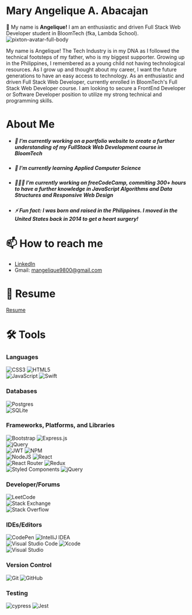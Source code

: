 # Mary Angelique A. Abacajan 

👋 My name is **Angelique!**
I am an enthusiastic and driven Full Stack Web Developer student in BloomTech (fka, Lambda School).
![pixton-avatar-full-body](https://user-images.githubusercontent.com/51681480/150216395-d0d19409-e907-4056-8997-a40ce2dc6b54.png) 

My name is Angelique! The Tech Industry is in my DNA as I followed the technical footsteps of my father, who is my biggest supporter. Growing up in the Philippines, I remembered as a young child not having technological resources. As I grow up and thought about my career, I want the future generations to have an easy access to technology. As an enthusiastic and driven Full Stack Web Developer, currently enrolled in BloomTech's Full Stack Web Developer course. I am looking to secure a FrontEnd Developer or Software Developer position to utilize my strong technical and programming skills.


# About Me
- ##### 🔭 I’m currently working on a portfolio website to create a further understanding of my FullStack Web Development course in BloomTech
- ##### 🌱 I’m currently learning Applied Computer Science
- ##### 👩🏻‍💻 I’m currently working on freeCodeCamp, commiting 300+ hours to have a further knowledge in JavaScript Algorithms and Data Structures and Responsive Web Design
- ##### ⚡ Fun fact: I was born and raised in the Philippines. I moved in the United States back in 2014 to get a heart surgery!

# 📫 How to reach me
- [LinkedIn](https://www.linkedin.com/in/mary-angelique-abacajan/)
- Gmail: mangelique9800@gmail.com


# 📄 Resume
[Resume](https://github.com/MaryAngelique/MaryAngelique/files/7900698/Resume.BloomTech.pdf)


# 🛠 Tools

### Languages
![CSS3](https://img.shields.io/badge/css3-%231572B6.svg?style=for-the-badge&logo=css3&logoColor=white)
![HTML5](https://img.shields.io/badge/html5-%23E34F26.svg?style=for-the-badge&logo=html5&logoColor=white) <br>
![JavaScript](https://img.shields.io/badge/javascript-%23323330.svg?style=for-the-badge&logo=javascript&logoColor=%23F7DF1E) 
![Swift](https://img.shields.io/badge/swift-F54A2A?style=for-the-badge&logo=swift&logoColor=white)<br>

### Databases
![Postgres](https://img.shields.io/badge/postgres-%23316192.svg?style=for-the-badge&logo=postgresql&logoColor=white)<br>
![SQLite](https://img.shields.io/badge/sqlite-%2307405e.svg?style=for-the-badge&logo=sqlite&logoColor=white)<br>
 
### Frameworks, Platforms, and Libraries
![Bootstrap](https://img.shields.io/badge/bootstrap-%23563D7C.svg?style=for-the-badge&logo=bootstrap&logoColor=white)
![Express.js](https://img.shields.io/badge/express.js-%23404d59.svg?style=for-the-badge&logo=express&logoColor=%2361DAFB)<br>
![jQuery](https://img.shields.io/badge/jquery-%230769AD.svg?style=for-the-badge&logo=jquery&logoColor=white)<br>
![JWT](https://img.shields.io/badge/JWT-black?style=for-the-badge&logo=JSON%20web%20tokens)
![NPM](https://img.shields.io/badge/NPM-%23000000.svg?style=for-the-badge&logo=npm&logoColor=white)<br>
![NodeJS](https://img.shields.io/badge/node.js-6DA55F?style=for-the-badge&logo=node.js&logoColor=white)
![React](https://img.shields.io/badge/react-%2320232a.svg?style=for-the-badge&logo=react&logoColor=%2361DAFB)<br>
![React Router](https://img.shields.io/badge/React_Router-CA4245?style=for-the-badge&logo=react-router&logoColor=white)
![Redux](https://img.shields.io/badge/redux-%23593d88.svg?style=for-the-badge&logo=redux&logoColor=white)<br>
![Styled Components](https://img.shields.io/badge/styled--components-DB7093?style=for-the-badge&logo=styled-components&logoColor=white)
![jQuery](https://img.shields.io/badge/jquery-%230769AD.svg?style=for-the-badge&logo=jquery&logoColor=white)

### Developer/Forums
![LeetCode](https://img.shields.io/badge/LeetCode-000000?style=for-the-badge&logo=LeetCode&logoColor=#d16c06)<br>
![Stack Exchange](https://img.shields.io/badge/StackExchange-%23ffffff.svg?style=for-the-badge&logo=StackExchange&logoColor=white)<br>
![Stack Overflow](https://img.shields.io/badge/-Stackoverflow-FE7A16?style=for-the-badge&logo=stack-overflow&logoColor=white)<br>

### IDEs/Editors
![CodePen](https://img.shields.io/badge/CodePen-white?style=for-the-badge&logo=codepen&logoColor=black)
![IntelliJ IDEA](https://img.shields.io/badge/IntelliJIDEA-000000.svg?style=for-the-badge&logo=intellij-idea&logoColor=white)<br>
![Visual Studio Code](https://img.shields.io/badge/Visual%20Studio%20Code-0078d7.svg?style=for-the-badge&logo=visual-studio-code&logoColor=white)
![Xcode](https://img.shields.io/badge/Xcode-007ACC?style=for-the-badge&logo=Xcode&logoColor=white) <br>
![Visual Studio](https://img.shields.io/badge/Visual%20Studio-5C2D91.svg?style=for-the-badge&logo=visual-studio&logoColor=white)

### Version Control
![Git](https://img.shields.io/badge/git-%23F05033.svg?style=for-the-badge&logo=git&logoColor=white)
![GitHub](https://img.shields.io/badge/github-%23121011.svg?style=for-the-badge&logo=github&logoColor=white)

### Testing
![cypress](https://img.shields.io/badge/-cypress-%23E5E5E5?style=for-the-badge&logo=cypress&logoColor=058a5e)
![Jest](https://img.shields.io/badge/-jest-%23C21325?style=for-the-badge&logo=jest&logoColor=white)
